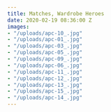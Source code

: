 ```yaml
---
title: Matches, Wardrobe Heroes
date: 2020-02-19 08:36:00 Z
images:
- "/uploads/apc-10_.jpg"
- "/uploads/apc-01_.jpg"
- "/uploads/apc-03_.jpg"
- "/uploads/apc-05_.jpg"
- "/uploads/apc-09_.jpg"
- "/uploads/apc-06_.jpg"
- "/uploads/apc-11_.jpg"
- "/uploads/apc-12_.jpg"
- "/uploads/apc-13_.jpg"
- "/uploads/apc-15_.jpg"
- "/uploads/apc-14_.jpg"
---
```


